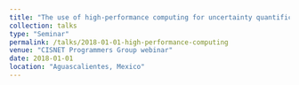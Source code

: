 ```yaml
---
title: "The use of high-performance computing for uncertainty quantification and value of information analysis"
collection: talks
type: "Seminar"
permalink: /talks/2018-01-01-high-performance-computing
venue: "CISNET Programmers Group webinar"
date: 2018-01-01
location: "Aguascalientes, Mexico"
---
```


